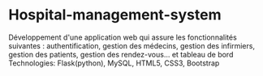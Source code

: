 # Hospital-management-system
Développement d'une application web qui assure les fonctionnalités suivantes : authentification, gestion des médecins, gestion des infirmiers, gestion des patients, gestion des rendez-vous... et tableau de bord
Technologies: Flask(python), MySQL, HTML5, CSS3, Bootstrap

